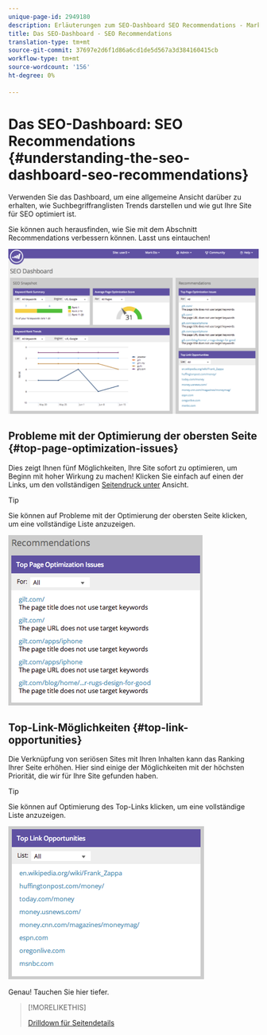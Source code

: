```yaml
---
unique-page-id: 2949180
description: Erläuterungen zum SEO-Dashboard SEO Recommendations - Marketing Docs - Produktdokumentation
title: Das SEO-Dashboard - SEO Recommendations
translation-type: tm+mt
source-git-commit: 37697e2d6f1d86a6cd1de5d567a3d384160415cb
workflow-type: tm+mt
source-wordcount: '156'
ht-degree: 0%

---
```



# Das SEO-Dashboard: SEO Recommendations {#understanding-the-seo-dashboard-seo-recommendations}

Verwenden Sie das Dashboard, um eine allgemeine Ansicht darüber zu erhalten, wie Suchbegriffranglisten Trends darstellen und wie gut Ihre Site für SEO optimiert ist.

Sie können auch herausfinden, wie Sie mit dem Abschnitt Recommendations verbessern können. Lasst uns eintauchen!

![](assets/image2014-9-17-21-3a39-3a57.png)

## Probleme mit der Optimierung der obersten Seite {#top-page-optimization-issues}

Dies zeigt Ihnen fünf Möglichkeiten, Ihre Site sofort zu optimieren, um Beginn mit hoher Wirkung zu machen! Klicken Sie einfach auf einen der Links, um den vollständigen [Seitendruck unter](/help/marketo/product-docs/additional-apps/seo/pages/seo-using-the-page-detail-drill-down.md) Ansicht.

>[!TIP]
>
>Sie können auf Probleme mit der Optimierung der obersten Seite klicken, um eine vollständige Liste anzuzeigen.

![](assets/image2014-9-17-21-3a40-3a52.png)

## Top-Link-Möglichkeiten {#top-link-opportunities}

Die Verknüpfung von seriösen Sites mit Ihren Inhalten kann das Ranking Ihrer Seite erhöhen. Hier sind einige der Möglichkeiten mit der höchsten Priorität, die wir für Ihre Site gefunden haben.

>[!TIP]
>
>Sie können auf Optimierung des Top-Links klicken, um eine vollständige Liste anzuzeigen.

![](assets/image2014-9-17-21-3a41-3a17.png)

Genau! Tauchen Sie hier tiefer.

>[!MORELIKETHIS]
>
>[Drilldown für Seitendetails](../../../../product-docs/additional-apps/seo/pages/seo-using-the-page-detail-drill-down.md)
